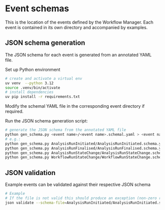 # Event schemas

This is the location of the events defined by the Workflow Manager.
Each event is contained in its own directory and accompanied by examples.

## JSON schema generation

The JSON schema for each event is generated from an annotated YAML file.


Set up Python environment

```bash
# create and activate a virtual env
uv venv  --python 3.12
source .venv/bin/activate
# install dependencies
uv pip install -r requirements.txt
```

Modify the schemal YAML file in the corresponding event directory if required.

Run the JSON schema generation script:

```bash
# generate the JSON schema from the annotated YAML file
python gen_schema.py <event name>/<event name>.schemal.yaml > <event name>/<event name>.schema.json
# e.g.:
python gen_schema.py AnalysisRunInitiated/AnalysisRunInitiated.schema.yaml > AnalysisRunInitiated/AnalysisRunInitiated.schema.json
python gen_schema.py AnalysisRunFinalised/AnalysisRunFinalised.schema.yaml > AnalysisRunFinalised/AnalysisRunFinalised.schema.json
python gen_schema.py AnalysisRunStateChange/AnalysisRunStateChange.schema.yaml > AnalysisRunStateChange/AnalysisRunStateChange.schema.json
python gen_schema.py WorkflowRunStateChange/WorkflowRunStateChange.schema.yaml > WorkflowRunStateChange/WorkflowRunStateChange.schema.json
```


## JSON validation

Example events can be validated against their respective JSON schema

```bash
# Example
# If the file is not valid this should produce an exception (non-zero return code)
json validate --schema-file=AnalysisRunInitiated/AnalysisRunInitiated.schema.json --document-file=AnalysisRunInitiated/examples/ARI__example1.json
```
